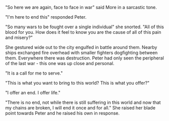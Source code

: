 "So here we are again, face to face in war" said More in a sarcastic tone.

"I'm here to end this" responded Peter.

"So many wars to be fought over a single individual" she snorted. "All of this blood for you. How does it feel to know you are the cause of all of this pain and misery?"

She gestured wide out to the city engulfed in battle around them. Nearby ships exchanged fire overhead with smaller fighters dogfighting between them. Everywhere there was destruction. Peter had only seen the peripheral of the last war - this one was up close and personal.

"It is a call for me to serve."

"This is what you want to bring to this world? This is what you offer?"

"I offer an end. I offer life."

"There is no end, not while there is still suffering in this world and now that my chains are broken, I will end it once and for all." She raised her blade point towards Peter and he raised his own in response.